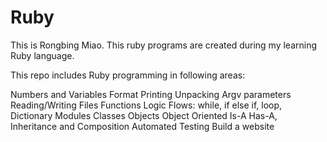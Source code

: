 # Ruby


This is Rongbing Miao. This ruby programs are created during my learning Ruby language.


This repo includes Ruby programming in following areas:

Numbers and Variables
Format Printing
Unpacking Argv parameters
Reading/Writing Files
Functions
Logic Flows: while, if else if, loop, 
Dictionary
Modules
Classes
Objects
Object Oriented 
Is-A Has-A, 
Inheritance and Composition
Automated Testing
Build a website


